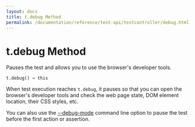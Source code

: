```yaml
---
layout: docs
title: t.debug Method
permalink: /documentation/reference/test-api/testcontroller/debug.html
---
```

# t.debug Method

Pauses the test and allows you to use the browser's developer tools.

```text
t.debug() → this
```

When test execution reaches `t.debug`, it pauses so that you can open the browser's developer tools
and check the web page state, DOM element location, their CSS styles, etc.

You can also use the [--debug-mode](../../command-line-interface.md#-d---debug-mode)
command line option to pause the test before the first action or assertion.
